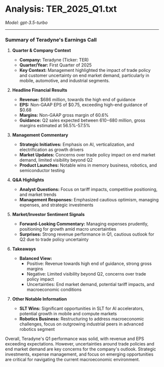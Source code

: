 # Analysis: TER_2025_Q1.txt

*Model: gpt-3.5-turbo*

---

### Summary of Teradyne's Earnings Call

1. **Quarter & Company Context**
   - **Company:** Teradyne (Ticker: TER)
   - **Quarter/Year:** First Quarter of 2025
   - **Key Context:** Management highlighted the impact of trade policy and customer uncertainty on end market demand, particularly in mobile, automotive, and industrial segments.

2. **Headline Financial Results**
   - **Revenue:** $686 million, towards the high end of guidance
   - **EPS:** Non-GAAP EPS of $0.75, exceeding high-end guidance of $0.68
   - **Margins:** Non-GAAP gross margin of 60.6%
   - **Guidance:** Q2 sales expected between $610-$680 million, gross margins estimated at 56.5%-57.5%

3. **Management Commentary**
   - **Strategic Initiatives:** Emphasis on AI, verticalization, and electrification as growth drivers
   - **Market Updates:** Concerns over trade policy impact on end market demand, limited visibility beyond Q2
   - **Product Launches:** Notable wins in memory business, robotics, and semiconductor testing

4. **Q&A Highlights**
   - **Analyst Questions:** Focus on tariff impacts, competitive positioning, and market trends
   - **Management Responses:** Emphasized cautious optimism, managing expenses, and strategic investments

5. **Market/Investor Sentiment Signals**
   - **Forward-Looking Commentary:** Managing expenses prudently, positioning for growth amid macro uncertainties
   - **Surprises:** Strong revenue performance in Q1, cautious outlook for Q2 due to trade policy uncertainty

6. **Takeaways**
   - **Balanced View:** 
     - Positive: Revenue towards high end of guidance, strong gross margins
     - Negative: Limited visibility beyond Q2, concerns over trade policy impact
     - Uncertainties: End market demand, potential tariff impacts, and macroeconomic conditions

7. **Other Notable Information**
   - **SLT Wins:** Significant opportunities in SLT for AI accelerators, potential growth in mobile and compute markets
   - **Robotics Business:** Restructuring to address macroeconomic challenges, focus on outgrowing industrial peers in advanced robotics segment

Overall, Teradyne's Q1 performance was solid, with revenue and EPS exceeding expectations. However, uncertainties around trade policies and end market demand are key concerns for the company's outlook. Strategic investments, expense management, and focus on emerging opportunities are critical for navigating the current macroeconomic environment.